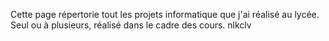 Cette page répertorie tout les projets informatique que j'ai réalisé au lycée. Seul ou à plusieurs, réalisé dans le cadre des cours.
nlkclv
